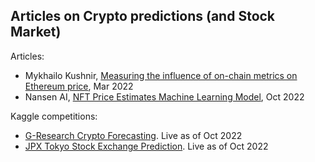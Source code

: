 ## Articles on Crypto predictions (and Stock Market)

Articles:
- Mykhailo Kushnir, [Measuring the influence of on-chain metrics on Ethereum price](https://levelup.gitconnected.com/measuring-the-influence-of-on-chain-metrics-on-ethereum-price-81b7633be832?gi=c2c7c1627338), Mar 2022
- Nansen AI, [NFT Price Estimates Machine Learning Model](https://www.nansen.ai/research/nft-price-estimates-machine-learning-model), Oct 2022

Kaggle competitions:
- [G-Research Crypto Forecasting](https://www.kaggle.com/competitions/g-research-crypto-forecasting). Live as of Oct 2022
- [JPX Tokyo Stock Exchange Prediction](https://www.kaggle.com/competitions/jpx-tokyo-stock-exchange-prediction/data). Live as of Oct 2022
